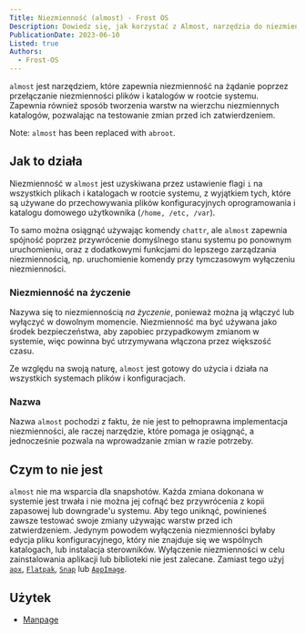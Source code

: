 ```yaml
---
Title: Niezmienność (almost) - Frost OS
Description: Dowiedz się, jak korzystać z Almost, narzędzia do niezmienności na żądanie.
PublicationDate: 2023-06-10
Listed: true
Authors: 
  - Frost-OS
---
```


`almost` jest narzędziem, które zapewnia niezmienność na żądanie poprzez przełączanie
niezmienności plików i katalogów w rootcie systemu. Zapewnia również sposób tworzenia
warstw na wierzchu niezmiennych katalogów, pozwalając na testowanie zmian przed ich
zatwierdzeniem.

Note: `almost` has been replaced with `abroot`.

## Jak to działa

Niezmienność w `almost` jest uzyskiwana przez ustawienie flagi `i` na wszystkich plikach
i katalogach w rootcie systemu, z wyjątkiem tych, które są używane do przechowywania
plików konfiguracyjnych oprogramowania i katalogu domowego użytkownika (`/home, /etc,
/var`).

To samo można osiągnąć używając komendy `chattr`, ale `almost` zapewnia spójność poprzez
przywrócenie domyślnego stanu systemu po ponownym uruchomieniu, oraz z dodatkowymi
funkcjami do lepszego zarządzania niezmiennością, np. uruchomienie komendy przy
tymczasowym wyłączeniu niezmienności.

### Niezmienność na życzenie

Nazywa się to niezmiennością *na życzenie*, ponieważ można ją włączyć lub wyłączyć w
dowolnym momencie. Niezmienność ma być używana jako środek bezpieczeństwa, aby zapobiec
przypadkowym zmianom w systemie, więc powinna być utrzymywana włączona przez większość
czasu.

Ze względu na swoją naturę, `almost` jest gotowy do użycia i działa na wszystkich
systemach plików i konfiguracjach.

### Nazwa

Nazwa `almost` pochodzi z faktu, że nie jest to pełnoprawna implementacja niezmienności,
ale raczej narzędzie, które pomaga je osiągnąć, a jednocześnie pozwala na wprowadzanie
zmian w razie potrzeby.

## Czym to nie jest

`almost` nie ma wsparcia dla snapshotów. Każda zmiana dokonana w systemie jest trwała
i nie można jej cofnąć bez przywrócenia z kopii zapasowej lub downgrade'u systemu. Aby
tego uniknąć, powinieneś zawsze testować swoje zmiany używając warstw przed ich
zatwierdzeniem. Jedynym powodem wyłączenia niezmienności byłaby edycja pliku
konfiguracyjnego, który nie znajduje się we wspólnych katalogach, lub instalacja
sterowników. Wyłączenie niezmienności w celu zainstalowania aplikacji lub biblioteki
nie jest zalecane. Zamiast tego użyj [`apx`](/docs/apx), [`Flatpak`](/docs/flatpak),
[`Snap`](/docs/snap) lub [`AppImage`](/docs/appimage).

## Użytek

- [Manpage](almost-manpage)
